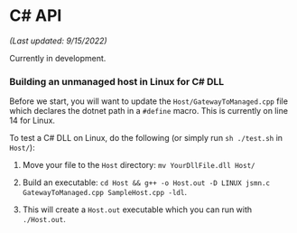 # C\# API

*(Last updated: 9/15/2022)*

Currently in development.

### Building an unmanaged host in Linux for C# DLL

Before we start, you will want to update the `Host/GatewayToManaged.cpp` file which declares the
dotnet path in a `#define` macro. This is currently on line 14 for Linux.

To test a C# DLL on Linux, do the following (or simply run `sh ./test.sh` in `Host/`):

1. Move your file to the `Host` directory: `mv YourDllFile.dll Host/`

2. Build an executable: `cd Host && g++ -o Host.out -D LINUX jsmn.c GatewayToManaged.cpp SampleHost.cpp -ldl`.

3. This will create a `Host.out` executable which you can run with `./Host.out`. 